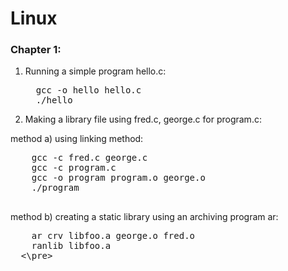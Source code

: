 # Linux

### Chapter 1:

1. Running a simple program hello.c:
   <pre>
     gcc -o hello hello.c
     ./hello
   </pre>

2. Making a library file using fred.c, george.c for program.c:
  
method a) using linking method: 
  <pre>
    gcc -c fred.c george.c 
    gcc -c program.c
    gcc -o program program.o george.o
    ./program
  </pre> 
  

method b) creating a static library using an archiving program ar:

  <pre>
    ar crv libfoo.a george.o fred.o 
    ranlib libfoo.a
  <\pre>



